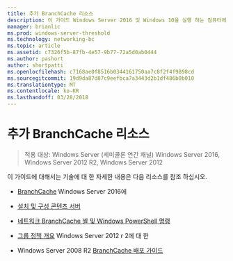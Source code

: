 ```yaml
---
title: 추가 BranchCache 리소스
description: 이 가이드 Windows Server 2016 및 Windows 10을 실행 하는 컴퓨터에서 호스트 캐시 모드로 BranchCache 배포에 대해 설명
manager: brianlic
ms.prod: windows-server-threshold
ms.technology: networking-bc
ms.topic: article
ms.assetid: c7326f5b-87fb-4e57-9b77-72a5d0ab0444
ms.author: pashort
author: shortpatti
ms.openlocfilehash: c7168ae0f8516b0344161750aa7c8f2f4f9898cd
ms.sourcegitcommit: 19d9da87d87c9eefbca7a3443d2b1df486b0b010
ms.translationtype: MT
ms.contentlocale: ko-KR
ms.lasthandoff: 03/28/2018
---
```

# <a name="branchcache-additional-resources"></a>추가 BranchCache 리소스

>적용 대상: Windows Server (세미콜론 연간 채널) Windows Server 2016, Windows Server 2012 R2, Windows Server 2012

이 가이드에 대해서는 기술에 대 한 자세한 내용은 다음 리소스를 참조 하십시오.

- [BranchCache](https://technet.microsoft.com/windows-server-docs/networking/branchcache/branchcache#a-namebkmkwhatawhat-is-branchcache) Windows Server 2016에

- [설치 및 구성 콘텐츠 서버](https://technet.microsoft.com/windows-server-docs/networking/branchcache/deploy/install-and-configure-content-servers)

- [네트워크 BranchCache 셸 및 Windows PowerShell 명령](https://technet.microsoft.com/windows-server-docs/networking/branchcache/branchcache-network-shell-and-windows-powershell-commands)

- [그룹 정책 개요](https://technet.microsoft.com/library/hh831791.aspx) Windows Server 2012 r 2에 대 한

- Windows Server 2008 R2 [BranchCache 배포 가이드](https://technet.microsoft.com/library/ee649232.aspx)
